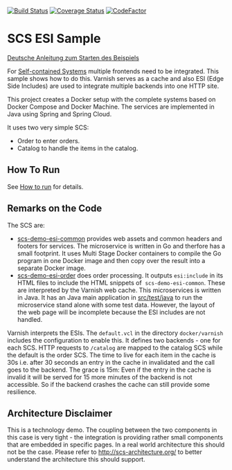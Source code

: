 [![Build Status](https://travis-ci.org/mc-b/SCS-ESI.svg?branch=master)](https://travis-ci.org/mc-b/SCS-ESI) [![Coverage Status](https://coveralls.io/repos/github/mc-b/SCS-ESI/badge.svg)](https://coveralls.io/github/mc-b/SCS-ESI) [![CodeFactor](https://www.codefactor.io/repository/github/mc-b/scs-esi/badge)](https://www.codefactor.io/repository/github/mc-b/scs-esi)

SCS ESI Sample
==============

[Deutsche Anleitung zum Starten des Beispiels](WIE-LAUFEN.md)

For [Self-contained Systems](http://scs-architecture.org) multiple
frontends need to be integrated. This sample shows how to do
this. Varnish serves as a cache and also ESI (Edge Side Includes) are
used to integrate multiple backends into one HTTP site.

This project creates a Docker setup with the complete systems based on
Docker Compose and Docker Machine. The services are implemented in
Java using Spring and Spring Cloud.

It uses two very simple SCS:
- Order to enter orders.
- Catalog to handle the items in the catalog.

How To Run
----------

See [How to run](HOW-TO-RUN.md) for details.

Remarks on the Code
-------------------

The SCS are: 
- [scs-demo-esi-common](scs-demo-esi-common) provides web assets and common headers
and footers for services. The microservice is written in Go and therfore has a small
footprint. It uses Multi Stage Docker containers to compile the Go program in one Docker
image and then copy over the result into a separate Docker image.
- [scs-demo-esi-order](scs-demo-esi-order) does order processing. It outputs
  `esi:include` in its HTML files to include the HTML snippets of
  `scs-demo-esi-common`. These are interpreted by the Varnish web
  cache. This microservices is written in Java. It has an Java main application
  in [src/test/java](https://github.com/ewolff/SCS-ESI/tree/master/scs-demo-esi-order/src/test/java/com/ewolff/microservice/order)
  to run the microservice stand alone with some test data. However, the layout
  of the web page will be incomplete because the ESI includes are not handled.

Varnish interprets the ESIs. The `default.vcl` in the directory
  `docker/varnish` includes the configuration to enable this. It
  defines two backends - one for each SCS. HTTP requests to `/catalog`
  are mapped to the catalog SCS while the default is the order
  SCS. The time to live for each item in the cache is 30s i.e. after
  30 seconds an entry in the cache in invalidated and the call goes to
  the backend. The grace is 15m: Even if the entry in the cache is
  invalid it will be served for 15 more minutes of the backend is not
  accessible. So if the backend crashes the cache can still provide
  some resilience.



Architecture Disclaimer
-------------------

This is a technology demo. The coupling between the two components in
this case is very tight - the integration is providing rather small
components that are embedded in specific pages. In a real world
architecture this should not be the case. Please refer to
http://scs-architecture.org/ to better understand the architecture
this should support.
